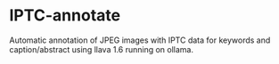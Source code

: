 # IPTC-annotate
Automatic annotation of JPEG images with IPTC data for keywords and caption/abstract using llava 1.6 running on ollama. 
